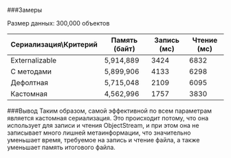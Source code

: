 ###Замеры

Размер данных: 300,000 объектов

| Сериализация\Критерий  | Память (байт) | Запись (мс) | Чтение (мс) |
|------------------------|---------------|-------------|-------------|
| Externalizable         | 5,914,889     | 3424        | 6832        |
| С методами             | 5,899,906     | 4133        | 6298        |
| Дефолтная              | 5,715,048     | 2109        | 6095        |
| Кастомная              | 4,562,996     | 1757        | 3830        |

###Вывод
Таким образом, самой эффективной по всем параметрам является кастомная
сериализация. Это происходит потому, что она использует для записи и чтения
ObjectStream, и при этом она не записывает много лишней метаинформации, что 
значительно уменьшает время, требуемое на запись и чтение файла, а также
уменьшает память итогового файла.